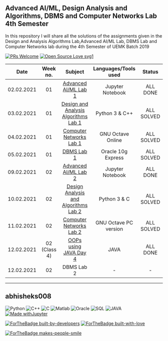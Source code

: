 ## Advanced AI/ML, Design Analysis and Algorithms, DBMS and Computer Networks Lab 4th Semester
In this repository I will share all the solutions of the assignments given in the Design and Analysis Algorithms Lab,Advanced AI/ML Lab, DBMS Lab and Computer Networks lab during the 4th Semester of UEMK Batch 2019

[![PRs Welcome](https://img.shields.io/badge/PRs-welcome-brightgreen.svg?style=flat-square)](http://makeapullrequest.com)
[![Open Source Love svg1](https://badges.frapsoft.com/os/v1/open-source.svg?v=103)](https://github.com/ellerbrock/open-source-badges/)

|Date|Week no.|Subject|Languages/Tools used|Status|
|:---:|:---:|:---:|:---:|:---:|
|02.02.2021|01|<a href = "https://github.com/abhisheks008/Advanced-AIML-and-Design-Algorithm-Analysis-Lab-4th-semester/blob/main/Advanced%20AIML%20Lab/Advanced%20AI-ML%20Lab%201%2002.02.2021.ipynb">Advanced AI/ML Lab 1|Jupyter Notebook|ALL DONE|
|03.02.2021|01|<a href="https://github.com/abhisheks008/Design-and-Analysis-Algorithm-Lab-4th-Semester/tree/main/Week%201%20-%2003.02.2021">Design and Analysis Algorithms Lab 1</a>|Python 3 & C++|ALL SOLVED|
|04.02.2021|01|<a href = "https://github.com/abhisheks008/AIML-DAA-and-Computer-Networks-Labs-4th-semester/blob/main/Computer%20Networks%20Lab/Computer%20Networks%20Lab%201%2004_02_2021.m"> Computer Networks Lab 1</a>|GNU Octave Online|ALL SOLVED|
|05.02.2021|01|<a href = "https://github.com/abhisheks008/AIML-DAA-DBMS-and-Computer-Networks-Labs-4th-semester/blob/main/DBMS%20Lab/Lab%201%2005.02.2021.sql">DBMS Lab 1</a>|Oracle 10g Express|ALL SOLVED|
|09.02.2021|02|<a href = "https://github.com/abhisheks008/AIML-DAA-DBMS-and-Computer-Networks-Labs-4th-semester/blob/main/Advanced%20AIML%20Lab/Advanced%20AI-ML%20Lab%202%2009.02.2021.ipynb">Advanced AI/ML Lab 2</a>|Jupyter Notebook|ALL DONE|
|10.02.2021|02|<a href = "https://github.com/abhisheks008/AIML-DAA-DBMS-and-Computer-Networks-Labs-4th-semester/tree/main/Week%202%20-%2010.02.2021%20DAA%20Lab">Design Analysis and Algorithms Lab 2</a>|Python 3 & C|ALL SOLVED|
|11.02.2021|02|<a href = "https://github.com/abhisheks008/AIML-DAA-DBMS-and-Computer-Networks-Labs-4th-semester/blob/main/Computer%20Networks%20Lab/Computer%20Networks%20Lab%202%2011_02_2021.m">Computer Networks Lab 2</a>|GNU Octave PC version|ALL SOLVED|
|12.02.2021|02 (Class 4)|<a href = "https://github.com/abhisheks008/AIML-DAA-DBMS-and-Computer-Networks-Labs-4th-semester/blob/main/OOPs%20using%20JAVA/Day%204.java">OOPs using JAVA Day 4</a>|JAVA|ALL DONE|
|12.02.2021|02| DBMS Lab 2|-|-|



******************************************************************

## abhisheks008

<img alt="Python" src="https://img.shields.io/badge/python%20-%2314354C.svg?&style=for-the-badge&logo=python&logoColor=white"/> <img alt="C++" src="https://img.shields.io/badge/c++%20-%2300599C.svg?&style=for-the-badge&logo=c%2B%2B&ogoColor=white"/>  <img alt = "C" src = "https://img.shields.io/badge/c-0000FF.svg?&style=for-the-badge&logo=c%2B%2B&ogoColor=white">  <img alt="Matlab" src="https://img.shields.io/badge/Matlab-FA7343?&style=for-the-badge&logo=matlab&logoColor=white"/> <img alt= "Oracle" src="https://img.shields.io/badge/Oracle-DC322F?style=for-the-badge&logo=oracle&logoColor=white"> <img alt = "SQL" src = "https://img.shields.io/badge/SQL-6713d4?style=for-the-badge&logo=sql&logoColor=white">  <img alt = "JAVA" src = "https://img.shields.io/badge/JAVA-e700a5?style=for-the-badge&logo=java&logoColor=white">  [![Made withJupyter](https://img.shields.io/badge/Made%20with-Jupyter-orange?style=for-the-badge&logo=Jupyter)](https://jupyter.org/try)


[![ForTheBadge built-by-developers](http://ForTheBadge.com/images/badges/built-by-developers.svg)](https://GitHub.com/Naereen/)
[![ForTheBadge built-with-love](http://ForTheBadge.com/images/badges/built-with-love.svg)](https://GitHub.com/Naereen/)

[![ForTheBadge makes-people-smile](http://ForTheBadge.com/images/badges/makes-people-smile.svg)](http://ForTheBadge.com)

